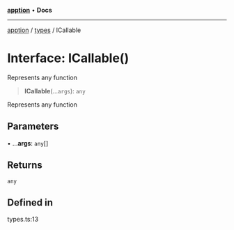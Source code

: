 [**apption**](../../README.md) • **Docs**

***

[apption](../../modules.md) / [types](../README.md) / ICallable

# Interface: ICallable()

Represents any function

> **ICallable**(...`args`): `any`

Represents any function

## Parameters

• ...**args**: `any`[]

## Returns

`any`

## Defined in

types.ts:13
